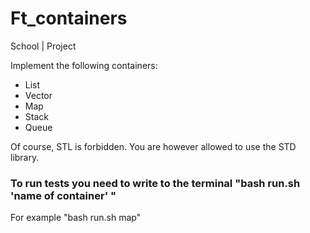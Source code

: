 # Ft_containers
School | Project

Implement the following containers:
* List
* Vector
* Map
* Stack
* Queue

Of course, STL is forbidden. You are however allowed to use the STD library.

### To run tests you need to write to the terminal "bash run.sh 'name of container' "
For example "bash run.sh map"
